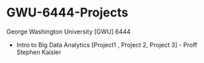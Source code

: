 # GWU-6444-Projects
George Washington University [GWU] 6444 
- Intro to Big Data Analytics [Project1 , Project 2, Project 3] -  Proff Stephen Kaisler
